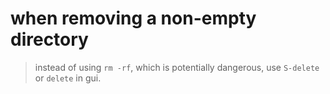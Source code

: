 # when removing a non-empty directory
> instead of using `rm -rf`, which is potentially dangerous,
> use `S-delete` or `delete` in gui.
